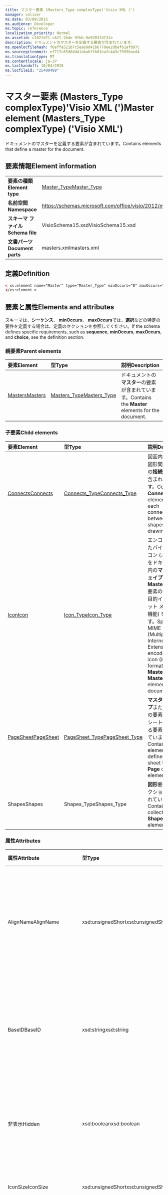 ```yaml
---
title: マスター要素 (Masters_Type complexType)'Visio XML (')
manager: soliver
ms.date: 03/09/2015
ms.audience: Developer
ms.topic: reference
localization_priority: Normal
ms.assetid: c102fd71-c621-2bde-9fbb-8e9203fdf31e
description: ドキュメントのマスターを定義する要素が含まれています。
ms.openlocfilehash: f6effa521b7c5ea69d41b6770ee2dbef61af097c
ms.sourcegitcommit: ef717c65d8dd41ababffb01eafc443c79950aed4
ms.translationtype: MT
ms.contentlocale: ja-JP
ms.lasthandoff: 10/04/2018
ms.locfileid: "25400489"
---
```

# <a name="master-element-masterstype-complextype-visio-xml"></a><span data-ttu-id="307cb-103">マスター要素 (Masters_Type complexType)'Visio XML (')</span><span class="sxs-lookup"><span data-stu-id="307cb-103">Master element (Masters_Type complexType) ('Visio XML')</span></span>

<span data-ttu-id="307cb-104">ドキュメントのマスターを定義する要素が含まれています。</span><span class="sxs-lookup"><span data-stu-id="307cb-104">Contains elements that define a master for the document.</span></span>
  
## <a name="element-information"></a><span data-ttu-id="307cb-105">要素情報</span><span class="sxs-lookup"><span data-stu-id="307cb-105">Element information</span></span>

|||
|:-----|:-----|
|<span data-ttu-id="307cb-106">**要素の種類**</span><span class="sxs-lookup"><span data-stu-id="307cb-106">**Element type**</span></span> <br/> |[<span data-ttu-id="307cb-107">Master_Type</span><span class="sxs-lookup"><span data-stu-id="307cb-107">Master_Type</span></span>](master_type-complextypevisio-xml.md) <br/> |
|<span data-ttu-id="307cb-108">**名前空間**</span><span class="sxs-lookup"><span data-stu-id="307cb-108">**Namespace**</span></span> <br/> |https://schemas.microsoft.com/office/visio/2012/main  <br/> |
|<span data-ttu-id="307cb-109">**スキーマ ファイル**</span><span class="sxs-lookup"><span data-stu-id="307cb-109">**Schema file**</span></span> <br/> |<span data-ttu-id="307cb-110">VisioSchema15.xsd</span><span class="sxs-lookup"><span data-stu-id="307cb-110">VisioSchema15.xsd</span></span>  <br/> |
|<span data-ttu-id="307cb-111">**文書パーツ**</span><span class="sxs-lookup"><span data-stu-id="307cb-111">**Document parts**</span></span> <br/> |<span data-ttu-id="307cb-112">masters.xml</span><span class="sxs-lookup"><span data-stu-id="307cb-112">masters.xml</span></span>  <br/> |
   
## <a name="definition"></a><span data-ttu-id="307cb-113">定義</span><span class="sxs-lookup"><span data-stu-id="307cb-113">Definition</span></span>

```XML
< xs:element name="Master" type="Master_Type" minOccurs="0" maxOccurs="unbounded" >
</xs:element >
```

## <a name="elements-and-attributes"></a><span data-ttu-id="307cb-114">要素と属性</span><span class="sxs-lookup"><span data-stu-id="307cb-114">Elements and attributes</span></span>

<span data-ttu-id="307cb-115">スキーマは、**シーケンス**、 **minOccurs**、 **maxOccurs**では、**選択**などの特定の要件を定義する場合は、定義のセクションを参照してください。</span><span class="sxs-lookup"><span data-stu-id="307cb-115">If the schema defines specific requirements, such as **sequence**, **minOccurs**, **maxOccurs**, and **choice**, see the definition section.</span></span> 
  
### <a name="parent-elements"></a><span data-ttu-id="307cb-116">親要素</span><span class="sxs-lookup"><span data-stu-id="307cb-116">Parent elements</span></span>

|<span data-ttu-id="307cb-117">**要素**</span><span class="sxs-lookup"><span data-stu-id="307cb-117">**Element**</span></span>|<span data-ttu-id="307cb-118">**型**</span><span class="sxs-lookup"><span data-stu-id="307cb-118">**Type**</span></span>|<span data-ttu-id="307cb-119">**説明**</span><span class="sxs-lookup"><span data-stu-id="307cb-119">**Description**</span></span>|
|:-----|:-----|:-----|
|[<span data-ttu-id="307cb-120">Masters</span><span class="sxs-lookup"><span data-stu-id="307cb-120">Masters</span></span>](masters-elementvisio-xml.md) <br/> |[<span data-ttu-id="307cb-121">Masters_Type</span><span class="sxs-lookup"><span data-stu-id="307cb-121">Masters_Type</span></span>](masters_type-complextypevisio-xml.md) <br/> |<span data-ttu-id="307cb-122">ドキュメントの**マスター**の要素が含まれています。</span><span class="sxs-lookup"><span data-stu-id="307cb-122">Contains the **Master** elements for the document.</span></span>  <br/> |
   
### <a name="child-elements"></a><span data-ttu-id="307cb-123">子要素</span><span class="sxs-lookup"><span data-stu-id="307cb-123">Child elements</span></span>

|<span data-ttu-id="307cb-124">**要素**</span><span class="sxs-lookup"><span data-stu-id="307cb-124">**Element**</span></span>|<span data-ttu-id="307cb-125">**型**</span><span class="sxs-lookup"><span data-stu-id="307cb-125">**Type**</span></span>|<span data-ttu-id="307cb-126">**説明**</span><span class="sxs-lookup"><span data-stu-id="307cb-126">**Description**</span></span>|
|:-----|:-----|:-----|
|[<span data-ttu-id="307cb-127">Connects</span><span class="sxs-lookup"><span data-stu-id="307cb-127">Connects</span></span>](connects-element-pagecontents_type-complextypevisio-xml.md) <br/> |[<span data-ttu-id="307cb-128">Connects_Type</span><span class="sxs-lookup"><span data-stu-id="307cb-128">Connects_Type</span></span>](connects_type-complextypevisio-xml.md) <br/> |<span data-ttu-id="307cb-129">図面内の 2 つの図形間の各接続の**接続**の要素が含まれています。</span><span class="sxs-lookup"><span data-stu-id="307cb-129">Contains a **Connect** element for each connection between two shapes in a drawing.</span></span>  <br/> |
|[<span data-ttu-id="307cb-130">Icon</span><span class="sxs-lookup"><span data-stu-id="307cb-130">Icon</span></span>](icon-element-master_type-complextypevisio-xml.md) <br/> |[<span data-ttu-id="307cb-131">Icon_Type</span><span class="sxs-lookup"><span data-stu-id="307cb-131">Icon_Type</span></span>](icon_type-complextypevisio-xml.md) <br/> |<span data-ttu-id="307cb-132">エンコードされたバイナリ] アイコン (.ico 形式) をドキュメント内の**マスター シェイプ**または**MasterShortcut**要素の MIME (多目的インターネット メール拡張機能) を指定します。</span><span class="sxs-lookup"><span data-stu-id="307cb-132">Specifies a MIME (Multipurpose Internet Mail Extensions) encoded binary icon (in .ico format) for a **Master** or **MasterShortcut** element in a document.</span></span>  <br/> |
|[<span data-ttu-id="307cb-133">PageSheet</span><span class="sxs-lookup"><span data-stu-id="307cb-133">PageSheet</span></span>](pagesheet-element-master_type-complextypevisio-xml.md) <br/> |[<span data-ttu-id="307cb-134">PageSheet_Type</span><span class="sxs-lookup"><span data-stu-id="307cb-134">PageSheet_Type</span></span>](pagesheet_type-complextypevisio-xml.md) <br/> |<span data-ttu-id="307cb-135">**マスター シェイプ**または**ページ**の要素のページ シートを定義する要素が含まれています。</span><span class="sxs-lookup"><span data-stu-id="307cb-135">Contains elements that define the page sheet for a **Page** or **Master** element.</span></span>  <br/> |
|<span data-ttu-id="307cb-136">Shapes</span><span class="sxs-lookup"><span data-stu-id="307cb-136">Shapes</span></span>  <br/> |<span data-ttu-id="307cb-137">Shapes_Type</span><span class="sxs-lookup"><span data-stu-id="307cb-137">Shapes_Type</span></span>  <br/> |<span data-ttu-id="307cb-138">**図形**要素のコレクションが含まれています。</span><span class="sxs-lookup"><span data-stu-id="307cb-138">Contains a collection of **Shape** elements.</span></span>  <br/> |
   
### <a name="attributes"></a><span data-ttu-id="307cb-139">属性</span><span class="sxs-lookup"><span data-stu-id="307cb-139">Attributes</span></span>

|<span data-ttu-id="307cb-140">**属性**</span><span class="sxs-lookup"><span data-stu-id="307cb-140">**Attribute**</span></span>|<span data-ttu-id="307cb-141">**型**</span><span class="sxs-lookup"><span data-stu-id="307cb-141">**Type**</span></span>|<span data-ttu-id="307cb-142">**必須**</span><span class="sxs-lookup"><span data-stu-id="307cb-142">**Required**</span></span>|<span data-ttu-id="307cb-143">**説明**</span><span class="sxs-lookup"><span data-stu-id="307cb-143">**Description**</span></span>|<span data-ttu-id="307cb-144">**使用可能な値**</span><span class="sxs-lookup"><span data-stu-id="307cb-144">**Possible values**</span></span>|
|:-----|:-----|:-----|:-----|:-----|
|<span data-ttu-id="307cb-145">AlignName</span><span class="sxs-lookup"><span data-stu-id="307cb-145">AlignName</span></span>  <br/> |<span data-ttu-id="307cb-146">xsd:unsignedShort</span><span class="sxs-lookup"><span data-stu-id="307cb-146">xsd:unsignedShort</span></span>  <br/> |<span data-ttu-id="307cb-147">省略可能</span><span class="sxs-lookup"><span data-stu-id="307cb-147">optional</span></span>  <br/> |<span data-ttu-id="307cb-148">ステンシル ウィンドウでマスター シェイプのテキストが左、右揃えまたは中央揃えかどうかを指定します。</span><span class="sxs-lookup"><span data-stu-id="307cb-148">Specifies whether the master's text in the stencil window is aligned left, right, or center.</span></span>  <br/> |<span data-ttu-id="307cb-149">Xsd:unsignedShort の値を入力します。</span><span class="sxs-lookup"><span data-stu-id="307cb-149">Values of the xsd:unsignedShort type.</span></span>  <br/> |
|<span data-ttu-id="307cb-150">BaseID</span><span class="sxs-lookup"><span data-stu-id="307cb-150">BaseID</span></span>  <br/> |<span data-ttu-id="307cb-151">xsd:string</span><span class="sxs-lookup"><span data-stu-id="307cb-151">xsd:string</span></span>  <br/> |<span data-ttu-id="307cb-152">省略可能</span><span class="sxs-lookup"><span data-stu-id="307cb-152">optional</span></span>  <br/> |<span data-ttu-id="307cb-153">ドキュメントのマスターを識別する GUID (グローバル一意識別子) です。</span><span class="sxs-lookup"><span data-stu-id="307cb-153">A GUID (globally unique identifier) that identifies the master across documents.</span></span>  <br/> |<span data-ttu-id="307cb-154">Xsd:string の値を入力します。</span><span class="sxs-lookup"><span data-stu-id="307cb-154">Values of the xsd:string type.</span></span>  <br/> |
|<span data-ttu-id="307cb-155">非表示</span><span class="sxs-lookup"><span data-stu-id="307cb-155">Hidden</span></span>  <br/> |<span data-ttu-id="307cb-156">xsd:boolean</span><span class="sxs-lookup"><span data-stu-id="307cb-156">xsd:boolean</span></span>  <br/> |<span data-ttu-id="307cb-157">省略可能</span><span class="sxs-lookup"><span data-stu-id="307cb-157">optional</span></span>  <br/> |<span data-ttu-id="307cb-158">ユーザー インターフェイスで、マスターが非表示かどうかを指定します。</span><span class="sxs-lookup"><span data-stu-id="307cb-158">Specifies whether the master is hidden in the user interface.</span></span>  <br/> |<span data-ttu-id="307cb-159">Xsd:boolean の値を入力します。</span><span class="sxs-lookup"><span data-stu-id="307cb-159">Values of the xsd:boolean type.</span></span>  <br/> |
|<span data-ttu-id="307cb-160">IconSize</span><span class="sxs-lookup"><span data-stu-id="307cb-160">IconSize</span></span>  <br/> |<span data-ttu-id="307cb-161">xsd:unsignedShort</span><span class="sxs-lookup"><span data-stu-id="307cb-161">xsd:unsignedShort</span></span>  <br/> |<span data-ttu-id="307cb-162">省略可能</span><span class="sxs-lookup"><span data-stu-id="307cb-162">optional</span></span>  <br/> |<span data-ttu-id="307cb-163">要素のアイコンのサイズ。</span><span class="sxs-lookup"><span data-stu-id="307cb-163">The size of the element's icon.</span></span>  <br/> |<span data-ttu-id="307cb-164">Xsd:unsignedShort の値を入力します。</span><span class="sxs-lookup"><span data-stu-id="307cb-164">Values of the xsd:unsignedShort type.</span></span>  <br/> |
|<span data-ttu-id="307cb-165">IconUpdate</span><span class="sxs-lookup"><span data-stu-id="307cb-165">IconUpdate</span></span>  <br/> |<span data-ttu-id="307cb-166">xsd:boolean</span><span class="sxs-lookup"><span data-stu-id="307cb-166">xsd:boolean</span></span>  <br/> |<span data-ttu-id="307cb-167">省略可能</span><span class="sxs-lookup"><span data-stu-id="307cb-167">optional</span></span>  <br/> |<span data-ttu-id="307cb-168">マスター シェイプ自体から、アイコンを自動的に生成するかどうかを指定します。</span><span class="sxs-lookup"><span data-stu-id="307cb-168">Specifies whether the icon is automatically generated from the master itself.</span></span>  <br/> |<span data-ttu-id="307cb-169">Xsd:boolean の値を入力します。</span><span class="sxs-lookup"><span data-stu-id="307cb-169">Values of the xsd:boolean type.</span></span>  <br/> |
|<span data-ttu-id="307cb-170">ID</span><span class="sxs-lookup"><span data-stu-id="307cb-170">ID</span></span>  <br/> |<span data-ttu-id="307cb-171">xsd:unsignedInt</span><span class="sxs-lookup"><span data-stu-id="307cb-171">xsd:unsignedInt</span></span>  <br/> |<span data-ttu-id="307cb-172">必須</span><span class="sxs-lookup"><span data-stu-id="307cb-172">required</span></span>  <br/> |<span data-ttu-id="307cb-173">その親要素内の要素の一意の ID。</span><span class="sxs-lookup"><span data-stu-id="307cb-173">The unique ID of the element within its parent element.</span></span>  <br/> |<span data-ttu-id="307cb-174">Xsd:unsignedInt の値を入力します。</span><span class="sxs-lookup"><span data-stu-id="307cb-174">Values of the xsd:unsignedInt type.</span></span>  <br/> |
|<span data-ttu-id="307cb-175">MatchByName</span><span class="sxs-lookup"><span data-stu-id="307cb-175">MatchByName</span></span>  <br/> |<span data-ttu-id="307cb-176">xsd:boolean</span><span class="sxs-lookup"><span data-stu-id="307cb-176">xsd:boolean</span></span>  <br/> |<span data-ttu-id="307cb-177">省略可能</span><span class="sxs-lookup"><span data-stu-id="307cb-177">optional</span></span>  <br/> |<span data-ttu-id="307cb-178">マスターが図面ページにドロップされた図面マスター シェイプが既に場合のインスタンスに存在する場合を Microsoft Visio が決定する方法を決定します。</span><span class="sxs-lookup"><span data-stu-id="307cb-178">Determines how Microsoft Visio decides if a document master is already present when an instance of a master is dropped on the drawing page.</span></span>  <br/> |<span data-ttu-id="307cb-179">Xsd:boolean の値を入力します。</span><span class="sxs-lookup"><span data-stu-id="307cb-179">Values of the xsd:boolean type.</span></span>  <br/> |
|<span data-ttu-id="307cb-180">名前</span><span class="sxs-lookup"><span data-stu-id="307cb-180">Name</span></span>  <br/> |<span data-ttu-id="307cb-181">xsd:string</span><span class="sxs-lookup"><span data-stu-id="307cb-181">xsd:string</span></span>  <br/> |<span data-ttu-id="307cb-182">省略可能</span><span class="sxs-lookup"><span data-stu-id="307cb-182">optional</span></span>  <br/> |<span data-ttu-id="307cb-183">要素の名前です。</span><span class="sxs-lookup"><span data-stu-id="307cb-183">The name of the element.</span></span>  <br/> |<span data-ttu-id="307cb-184">Xsd:string の値を入力します。</span><span class="sxs-lookup"><span data-stu-id="307cb-184">Values of the xsd:string type.</span></span>  <br/> |
|<span data-ttu-id="307cb-185">NameU</span><span class="sxs-lookup"><span data-stu-id="307cb-185">NameU</span></span>  <br/> |<span data-ttu-id="307cb-186">xsd:string</span><span class="sxs-lookup"><span data-stu-id="307cb-186">xsd:string</span></span>  <br/> |<span data-ttu-id="307cb-187">省略可能</span><span class="sxs-lookup"><span data-stu-id="307cb-187">optional</span></span>  <br/> |<span data-ttu-id="307cb-188">要素の汎用名です。</span><span class="sxs-lookup"><span data-stu-id="307cb-188">The universal name of the element.</span></span>  <br/> |<span data-ttu-id="307cb-189">Xsd:string の値を入力します。</span><span class="sxs-lookup"><span data-stu-id="307cb-189">Values of the xsd:string type.</span></span>  <br/> |
|<span data-ttu-id="307cb-190">PatternFlags</span><span class="sxs-lookup"><span data-stu-id="307cb-190">PatternFlags</span></span>  <br/> |<span data-ttu-id="307cb-191">xsd:unsignedShort</span><span class="sxs-lookup"><span data-stu-id="307cb-191">xsd:unsignedShort</span></span>  <br/> |<span data-ttu-id="307cb-192">省略可能</span><span class="sxs-lookup"><span data-stu-id="307cb-192">optional</span></span>  <br/> |<span data-ttu-id="307cb-193">マスターのユーザー設定のパターンとして動作するかどうかを決定します。</span><span class="sxs-lookup"><span data-stu-id="307cb-193">Determines whether a master behaves as a custom pattern.</span></span>  <br/> |<span data-ttu-id="307cb-194">Xsd:unsignedShort の値を入力します。</span><span class="sxs-lookup"><span data-stu-id="307cb-194">Values of the xsd:unsignedShort type.</span></span>  <br/> |
|<span data-ttu-id="307cb-195">プロンプト</span><span class="sxs-lookup"><span data-stu-id="307cb-195">Prompt</span></span>  <br/> |<span data-ttu-id="307cb-196">xsd:string</span><span class="sxs-lookup"><span data-stu-id="307cb-196">xsd:string</span></span>  <br/> |<span data-ttu-id="307cb-197">省略可能</span><span class="sxs-lookup"><span data-stu-id="307cb-197">optional</span></span>  <br/> |<span data-ttu-id="307cb-198">ステータス バー、ツールは、要素の prompt ヒントです。</span><span class="sxs-lookup"><span data-stu-id="307cb-198">The status bar and tool tip prompt for the element.</span></span>  <br/> |<span data-ttu-id="307cb-199">Xsd:string の値を入力します。</span><span class="sxs-lookup"><span data-stu-id="307cb-199">Values of the xsd:string type.</span></span>  <br/> |
|<span data-ttu-id="307cb-200">UniqueID</span><span class="sxs-lookup"><span data-stu-id="307cb-200">UniqueID</span></span>  <br/> |<span data-ttu-id="307cb-201">xsd:string</span><span class="sxs-lookup"><span data-stu-id="307cb-201">xsd:string</span></span>  <br/> |<span data-ttu-id="307cb-202">省略可能</span><span class="sxs-lookup"><span data-stu-id="307cb-202">optional</span></span>  <br/> |<span data-ttu-id="307cb-203">ドキュメント内のマスターを識別する GUID です。</span><span class="sxs-lookup"><span data-stu-id="307cb-203">A GUID that identifies the master within the document.</span></span>  <br/> |<span data-ttu-id="307cb-204">Xsd:string の値を入力します。</span><span class="sxs-lookup"><span data-stu-id="307cb-204">Values of the xsd:string type.</span></span>  <br/> |
   

